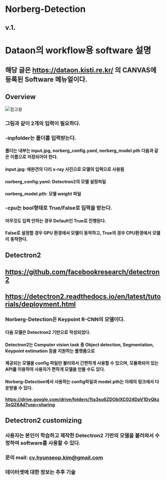 # Norberg-Detection
## v.1.

# Dataon의 workflow용 software 설명

## 해당 글은 https://dataon.kisti.re.kr/ 의 CANVAS에 등록된 Software 메뉴얼이다.

## Overview

![참고용](https://user-images.githubusercontent.com/14813266/142758591-964597ab-558e-4885-8c36-827262a173fa.png)

### 그림과 같이 2개의 입력이 필요하다. 
### -inpfolder는 폴더를 입력받는다. 
#### 폴더는 내부는 input.jpg, norberg_config.yaml, norberg_model.pth 다음과 같은 이름으로 저장되어야 한다.
#### input.jpg: 애완견의 다리 x-ray 사진으로 모델의 입력으로 사용됨
#### norberg_config.yaml: Detectron2의 모델 설정파일
#### norberg_model.pth: 모델 weight 파일
### 
### -cpu는 bool형태로 True/False로 입력을 받는다.
#### 아무것도 입력 안하는 경우 Default인 True로 진행된다.
#### False로 설정할 경우 GPU 환경에서 모델이 동작하고, True의 경우 CPU환경에서 모델이 동작한다.

##  Detectron2
## https://github.com/facebookresearch/detectron2
## https://detectron2.readthedocs.io/en/latest/tutorials/deployment.html

### Norberg-Detection은 Keypoint R-CNN의 모델이다.
#### 다음 모델은 Detectron2 기반으로 작성되었다. 
#### Detectron2는 Computer vision task 중 Object detection, Segmentation, Keypoint estimation 등을 지원하는 플랫폼으로
#### 제공되는 모델을 config 파일만 불러와서 간편하게 사용할 수 있으며, 모듈화되어 있는 API를 이용하여 사용자가 편하게 모델을 만들 수도 있다.
#### Norberg-Detection에서 사용하는 config파일과 model.pth는 아래의 링크에서 다운받을 수 있다.
#### https://drive.google.com/drive/folders/1ta3su6ZDObIXC024DpV1DvQkz3sQZ6Ad?usp=sharing

## Detectron2 customizing

### 사용자는 본인이 학습하고 제작한 Detectron2 기반의 모델을 불러와서 수정하여 software를 사용할 수 있다.

### 문의 mail: cv.hyunseop.kim@gmail.com 
### 데이터셋에 대한 정보는 추후 기술
